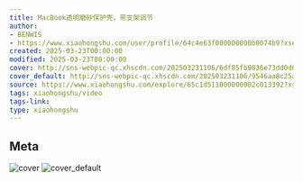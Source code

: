 ```yaml
---
title: MacBook透明磨砂保护壳，带支架调节
author:
- BENWIS
- https://www.xiaohongshu.com/user/profile/64c4e63f000000000b0074b9?xsec_token=undefined
created: 2025-03-23T00:00:00
modified: 2025-03-23T00:00:00
cover: http://sns-webpic-qc.xhscdn.com/202503231106/6df85fb9836e73dd0d6e0f027c5e6af5/spectrum/1040g0k030uqv6muple005p64soviot5ppr62ek8!nc_n_webp_prv_1
cover_default: http://sns-webpic-qc.xhscdn.com/202503231106/9546aa8c25abb307429ce6623ec4f87f/spectrum/1040g0k030uqv6muple005p64soviot5ppr62ek8!nc_n_webp_mw_1
source: https://www.xiaohongshu.com/explore/65c1d511000000002c013392?xsec_token=AB6APAtdnhhvJUFJnXJQ8zERjd1REBmL6b91pu94yzBNM=
tags: xiaohongshu/video
tags-link:
type: xiaohongshu
---
```


## Meta

![cover](http://sns-webpic-qc.xhscdn.com/202503231106/6df85fb9836e73dd0d6e0f027c5e6af5/spectrum/1040g0k030uqv6muple005p64soviot5ppr62ek8!nc_n_webp_prv_1)
![cover_default](http://sns-webpic-qc.xhscdn.com/202503231106/9546aa8c25abb307429ce6623ec4f87f/spectrum/1040g0k030uqv6muple005p64soviot5ppr62ek8!nc_n_webp_mw_1)
